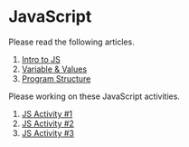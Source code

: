 JavaScript
==========

Please read the following articles.

1. [Intro to JS]()
2. [Variable & Values]()
3. [Program Structure]()

Please working on these JavaScript activities.

1. [JS Activity #1](https://github.com/Drewbie345/okcoders-fall2015/blob/master/javascript/jsActivity1.md)
2. [JS Activity #2](https://github.com/Drewbie345/okcoders-fall2015/blob/master/javascript/jsActivity2.md)
3. [JS Activity #3](https://github.com/Drewbie345/okcoders-fall2015/blob/master/javascript/jsActivity3.md)